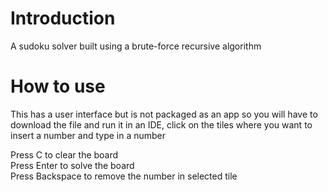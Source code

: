 # Introduction
A sudoku solver built using a brute-force recursive algorithm

# How to use
This has a user interface but is not packaged as an app so you will have to download the file and run it in an IDE,
click on the tiles where you want to insert a number and type in a number

Press C to clear the board  
Press Enter to solve the board  
Press Backspace to remove the number in selected tile
